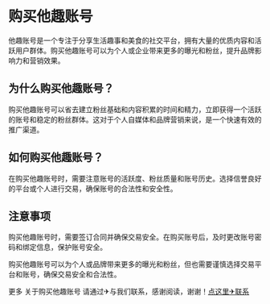 # 购买他趣账号

他趣账号是一个专注于分享生活趣事和美食的社交平台，拥有大量的优质内容和活跃用户群体。购买他趣账号可以为个人或企业带来更多的曝光和粉丝，提升品牌影响力和营销效果。

## 为什么购买他趣账号？

购买他趣账号可以省去建立粉丝基础和内容积累的时间和精力，立即获得一个活跃的账号和稳定的粉丝群体。这对于个人自媒体和品牌营销来说，是一个快速有效的推广渠道。

## 如何购买他趣账号？

在购买他趣账号时，需要注意账号的活跃度、粉丝质量和账号历史。选择信誉良好的平台或个人进行交易，确保账号的合法性和安全性。

## 注意事项

购买他趣账号时，需要签订合同并确保交易安全。在购买账号后，及时更改账号密码和绑定信息，保护账号安全。

购买他趣账号可以为个人或品牌带来更多的曝光和粉丝，但也需要谨慎选择交易平台和账号，确保交易安全和合法性。

更多 关于购买他趣账号 请通过✈与我们联系，感谢阅读，谢谢！[点这里✈联系](https://ss.k02.cc)